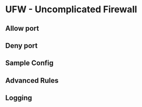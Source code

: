 # UFW - Uncomplicated Firewall

## Allow port

## Deny port

## Sample Config

## Advanced Rules

## Logging
